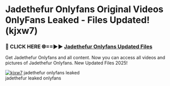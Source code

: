 # Jadethefur Onlyfans Original Videos 0nlyFans Leaked - Files Updated! (kjxw7)

<h3>🔴 CLICK HERE 🌐==►► <a href="https://tinyurl.com/2wckxsce" rel="nofollow">Jadethefur Onlyfans Updated Files</a></h3>

Get Jadethefur Onlyfans and all content. Now you can access all videos and pictures of Jadethefur Onlyfans. New Updated Files 2025!

[![kjxw7](https://i.imgur.com/AFduVYN.gif)](https://tinyurl.com/2wckxsce)
jadethefur onlyfans leaked<br>
jadethefur leaked onlyfans